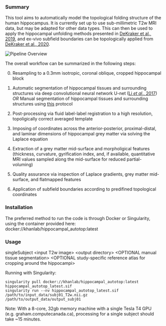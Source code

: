### Summary

This tool aims to automatically model the topological folding structure of the human hippocampus. It is currently set up to use sub-millimetric T2w MRI data, but may be adapted for other data types. This can then be used to apply the hippocampal unfolding methods presented in [DeKraker et al., 2019](https://www.sciencedirect.com/science/article/pii/S1053811917309977), and ex-vivo subfield boundaries can be topologically applied from [DeKraker et al., 2020](https://www.sciencedirect.com/science/article/pii/S105381191930919X?via%3Dihub).

![Pipeline Overview](https://github.com/jordandekraker/Hippocampal_AutoTop/blob/master/misc/pipeline_overview.png)

The overall workflow can be summarized in the following steps:

0) Resampling to a 0.3mm isotropic, coronal oblique, cropped hippocampal block

1) Automatic segmentation of hippocampal tissues and surrounding structures via deep convolutional neural network U-net ([Li _et al_., 2017](https://arxiv.org/abs/1707.01992)) _OR_ Manual segmentation of hippocampal tissues and surrounding structures using [this](https://ars.els-cdn.com/content/image/1-s2.0-S1053811917309977-mmc1.pdf) protocol

2) Post-processing via fluid label-label registration to a high resolution, topoligically correct averaged template

3) Imposing of coordinates across the anterior-posterior, proximal-distal, and laminar dimensions of hippocampal grey matter via solving the Laplace equation

4) Extraction of a grey matter mid-surface and morpholigical features (thickness, curvature, gyrification index, and, if available, quantitative MRI values sampled along the mid-surface for reduced partial-voluming)

5) Quality assurance via inspection of Laplace gradients, grey matter mid-surface, and flatmapped features

6) Application of subfield boundaries according to predifined topological coordinates

### Installation

The preferred method to run the code is through Docker or Singularity, using the container provided here:
docker://khanlab/hippocampal_autotop:latest

### Usage

singleSubject \<input T2w image\> \<output directory\> \<OPTIONAL manual tissue segmentation\> \<OPTIONAL study-specific reference atlas for cropping around the hippocampi\>


Running with Singularity:
```
singularity pull docker://khanlab/hippocampal_autotop:latest hippocampal_autotop_latest.sif
singularity run --nv hippocampal_autotop_latest.sif /path/to/input_data/subj01_T2w.nii.gz /path/to/output_data/output_subj01
```
Note: With a 8-core, 32gb memory machine with a single Tesla T4 GPU (e.g. graham.computecanada.ca), processing for a single subject should take ~15 minutes.
